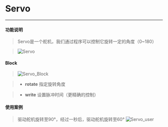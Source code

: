 # Servo
__________________________

#### 功能说明

>Servo是一个舵机，我们通过程序可以控制它旋转一定的角度（0~180）

>![Servo](/image/Units/Servo.png)

#### Block

>![Servo_Block](/image/Units/Servo_Block.jpg)

>* __rotate__
指定旋转角度

>* __write__
设置脉冲时间（更精确的控制）

#### 使用案例

>驱动舵机旋转至90°，经过一秒后，驱动舵机旋转至60°
>![Servo_user](/image/Units/Servo_user.gif)

